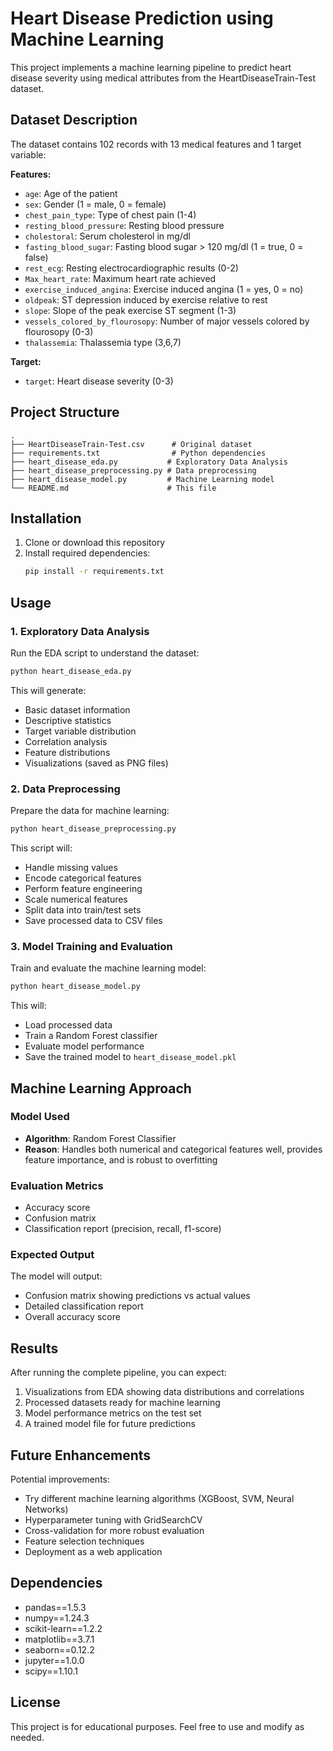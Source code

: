 # Heart Disease Prediction using Machine Learning

This project implements a machine learning pipeline to predict heart disease severity using medical attributes from the HeartDiseaseTrain-Test dataset.

## Dataset Description

The dataset contains 102 records with 13 medical features and 1 target variable:

**Features:**
- `age`: Age of the patient
- `sex`: Gender (1 = male, 0 = female)
- `chest_pain_type`: Type of chest pain (1-4)
- `resting_blood_pressure`: Resting blood pressure
- `cholestoral`: Serum cholesterol in mg/dl
- `fasting_blood_sugar`: Fasting blood sugar > 120 mg/dl (1 = true, 0 = false)
- `rest_ecg`: Resting electrocardiographic results (0-2)
- `Max_heart_rate`: Maximum heart rate achieved
- `exercise_induced_angina`: Exercise induced angina (1 = yes, 0 = no)
- `oldpeak`: ST depression induced by exercise relative to rest
- `slope`: Slope of the peak exercise ST segment (1-3)
- `vessels_colored_by_flourosopy`: Number of major vessels colored by flourosopy (0-3)
- `thalassemia`: Thalassemia type (3,6,7)

**Target:**
- `target`: Heart disease severity (0-3)

## Project Structure

```
.
├── HeartDiseaseTrain-Test.csv      # Original dataset
├── requirements.txt                # Python dependencies
├── heart_disease_eda.py           # Exploratory Data Analysis
├── heart_disease_preprocessing.py # Data preprocessing
├── heart_disease_model.py         # Machine Learning model
└── README.md                      # This file
```

## Installation

1. Clone or download this repository
2. Install required dependencies:
   ```bash
   pip install -r requirements.txt
   ```

## Usage

### 1. Exploratory Data Analysis
Run the EDA script to understand the dataset:
```bash
python heart_disease_eda.py
```

This will generate:
- Basic dataset information
- Descriptive statistics
- Target variable distribution
- Correlation analysis
- Feature distributions
- Visualizations (saved as PNG files)

### 2. Data Preprocessing
Prepare the data for machine learning:
```bash
python heart_disease_preprocessing.py
```

This script will:
- Handle missing values
- Encode categorical features
- Perform feature engineering
- Scale numerical features
- Split data into train/test sets
- Save processed data to CSV files

### 3. Model Training and Evaluation
Train and evaluate the machine learning model:
```bash
python heart_disease_model.py
```

This will:
- Load processed data
- Train a Random Forest classifier
- Evaluate model performance
- Save the trained model to `heart_disease_model.pkl`

## Machine Learning Approach

### Model Used
- **Algorithm**: Random Forest Classifier
- **Reason**: Handles both numerical and categorical features well, provides feature importance, and is robust to overfitting

### Evaluation Metrics
- Accuracy score
- Confusion matrix
- Classification report (precision, recall, f1-score)

### Expected Output
The model will output:
- Confusion matrix showing predictions vs actual values
- Detailed classification report
- Overall accuracy score

## Results

After running the complete pipeline, you can expect:
1. Visualizations from EDA showing data distributions and correlations
2. Processed datasets ready for machine learning
3. Model performance metrics on the test set
4. A trained model file for future predictions

## Future Enhancements

Potential improvements:
- Try different machine learning algorithms (XGBoost, SVM, Neural Networks)
- Hyperparameter tuning with GridSearchCV
- Cross-validation for more robust evaluation
- Feature selection techniques
- Deployment as a web application

## Dependencies

- pandas==1.5.3
- numpy==1.24.3
- scikit-learn==1.2.2
- matplotlib==3.7.1
- seaborn==0.12.2
- jupyter==1.0.0
- scipy==1.10.1

## License

This project is for educational purposes. Feel free to use and modify as needed.
